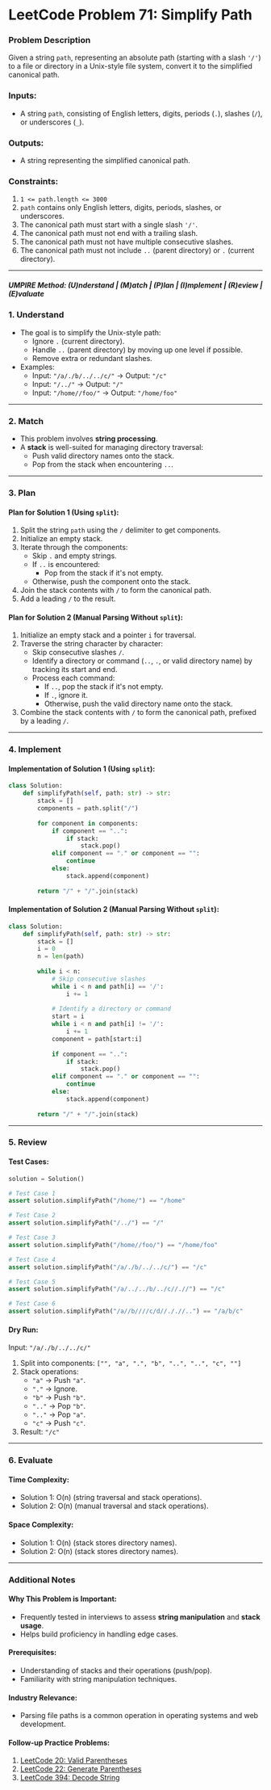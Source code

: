
# LeetCode Problem 71: Simplify Path

### Problem Description

Given a string `path`, representing an absolute path (starting with a slash `'/'`) to a file or directory in a Unix-style file system, convert it to the simplified canonical path.

### Inputs:
- A string `path`, consisting of English letters, digits, periods (`.`), slashes (`/`), or underscores (`_`).

### Outputs:
- A string representing the simplified canonical path.

### Constraints:
1. `1 <= path.length <= 3000`
2. `path` contains only English letters, digits, periods, slashes, or underscores.
3. The canonical path must start with a single slash `'/'`.
4. The canonical path must not end with a trailing slash.
5. The canonical path must not have multiple consecutive slashes.
6. The canonical path must not include `..` (parent directory) or `.` (current directory).

---

##### UMPIRE Method: (U)nderstand | (M)atch | (P)lan | (I)mplement | (R)eview | (E)valuate

### **1. Understand**
- The goal is to simplify the Unix-style path:
  - Ignore `.` (current directory).
  - Handle `..` (parent directory) by moving up one level if possible.
  - Remove extra or redundant slashes.
- Examples:
  - Input: `"/a/./b/../../c/"` → Output: `"/c"`
  - Input: `"/../"` → Output: `"/"`
  - Input: `"/home//foo/"` → Output: `"/home/foo"`

---

### **2. Match**
- This problem involves **string processing**.
- A **stack** is well-suited for managing directory traversal:
  - Push valid directory names onto the stack.
  - Pop from the stack when encountering `..`.

---

### **3. Plan**

#### Plan for Solution 1 (Using `split`):
1. Split the string `path` using the `/` delimiter to get components.
2. Initialize an empty stack.
3. Iterate through the components:
   - Skip `.` and empty strings.
   - If `..` is encountered:
     - Pop from the stack if it's not empty.
   - Otherwise, push the component onto the stack.
4. Join the stack contents with `/` to form the canonical path.
5. Add a leading `/` to the result.

#### Plan for Solution 2 (Manual Parsing Without `split`):
1. Initialize an empty stack and a pointer `i` for traversal.
2. Traverse the string character by character:
   - Skip consecutive slashes `/`.
   - Identify a directory or command (`..`, `.`, or valid directory name) by tracking its start and end.
   - Process each command:
     - If `..`, pop the stack if it's not empty.
     - If `.`, ignore it.
     - Otherwise, push the valid directory name onto the stack.
3. Combine the stack contents with `/` to form the canonical path, prefixed by a leading `/`.

---

### **4. Implement**

#### Implementation of Solution 1 (Using `split`):
```python
class Solution:
    def simplifyPath(self, path: str) -> str:
        stack = []
        components = path.split("/")
        
        for component in components:
            if component == "..":
                if stack:
                    stack.pop()
            elif component == "." or component == "":
                continue
            else:
                stack.append(component)
        
        return "/" + "/".join(stack)
```

#### Implementation of Solution 2 (Manual Parsing Without `split`):
```python
class Solution:
    def simplifyPath(self, path: str) -> str:
        stack = []
        i = 0
        n = len(path)
        
        while i < n:
            # Skip consecutive slashes
            while i < n and path[i] == '/':
                i += 1
            
            # Identify a directory or command
            start = i
            while i < n and path[i] != '/':
                i += 1
            component = path[start:i]
            
            if component == "..":
                if stack:
                    stack.pop()
            elif component == "." or component == "":
                continue
            else:
                stack.append(component)
        
        return "/" + "/".join(stack)
```

---

### **5. Review**

#### Test Cases:
```python
solution = Solution()

# Test Case 1
assert solution.simplifyPath("/home/") == "/home"

# Test Case 2
assert solution.simplifyPath("/../") == "/"

# Test Case 3
assert solution.simplifyPath("/home//foo/") == "/home/foo"

# Test Case 4
assert solution.simplifyPath("/a/./b/../../c/") == "/c"

# Test Case 5
assert solution.simplifyPath("/a/../../b/../c//.//") == "/c"

# Test Case 6
assert solution.simplifyPath("/a//b////c/d//././/..") == "/a/b/c"
```

#### Dry Run:
Input: `"/a/./b/../../c/"`
1. Split into components: `["", "a", ".", "b", "..", "..", "c", ""]`
2. Stack operations:
   - `"a"` → Push `"a"`.
   - `"."` → Ignore.
   - `"b"` → Push `"b"`.
   - `".."` → Pop `"b"`.
   - `".."` → Pop `"a"`.
   - `"c"` → Push `"c"`.
3. Result: `"/c"`

---

### **6. Evaluate**

#### Time Complexity:
- Solution 1: O(n) (string traversal and stack operations).
- Solution 2: O(n) (manual traversal and stack operations).

#### Space Complexity:
- Solution 1: O(n) (stack stores directory names).
- Solution 2: O(n) (stack stores directory names).

---

### **Additional Notes**

#### Why This Problem is Important:
- Frequently tested in interviews to assess **string manipulation** and **stack usage**.
- Helps build proficiency in handling edge cases.

#### Prerequisites:
- Understanding of stacks and their operations (push/pop).
- Familiarity with string manipulation techniques.

#### Industry Relevance:
- Parsing file paths is a common operation in operating systems and web development.

#### Follow-up Practice Problems:
1. [LeetCode 20: Valid Parentheses](https://leetcode.com/problems/valid-parentheses/)
2. [LeetCode 22: Generate Parentheses](https://leetcode.com/problems/generate-parentheses/)
3. [LeetCode 394: Decode String](https://leetcode.com/problems/decode-string/)
